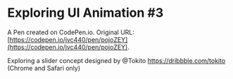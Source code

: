 # Exploring UI Animation #3

A Pen created on CodePen.io. Original URL: [https://codepen.io/jvc440/pen/pojoZEY](https://codepen.io/jvc440/pen/pojoZEY).

Exploring a slider concept designed by @Tokito https://dribbble.com/tokito (Chrome and Safari only)
